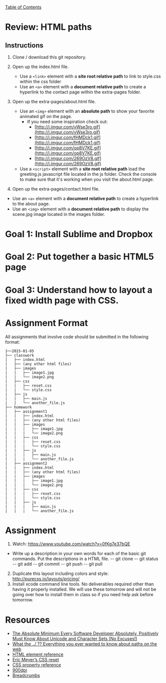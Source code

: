 [Table of Contents](/README.md)

# Review: HTML paths

## Instructions
1. Clone / download this git repository.

2. Open up the index.html file.
	- Use a `<link>` element with a **site root relative path** to link to style.css within the css folder
	- Use an `<a>` element with a **document relative path** to create a hyperlink to the contact page within the extra-pages folder.

3. Open up the extra-pages/about.html file.
	- Use an `<img>` element with an **absolute path** to show your favorite animated gif on the page.
		- If you need some inspiration check out:
			- [http://i.imgur.com/vWse3ro.gif](http://i.imgur.com/vWse3ro.gif)
			- [http://i.imgur.com/fHMDck1.gif](http://i.imgur.com/fHMDck1.gif)
			- [http://i.imgur.com/op8V7KE.gif](http://i.imgur.com/op8V7KE.gif)
			- [http://i.imgur.com/269OzV8.gif](http://i.imgur.com/269OzV8.gif)
	- Use a `<script>` element with a **site root relative path** load the greeting.js javascript file located in the js folder. Check the console to make sure that it's working when you visit the about.html page.

4. Open up the extra-pages/contact.html file.

- Use an `<a>` element with a **document relative path** to create a hyperlink to the about page.
- Use an `<img>` element with a **document relative path** to display the scene.jpg image located in the images folder.

# Goal 1: Install Sublime and Dropbox

# Goal 2: Put together a basic HTML5 page

# Goal 3: Understand how to layout a fixed width page with CSS.

# Assignment Format
All assignments that involve code should be submitted in the following format:
```
├──2015-01-05
├── classwork
|   ├── index.html
|   ├── (any other html files)
|	├── images
|   |	├── image1.jpg
|   |	└── image2.png
|	├── css
|   |	├── reset.css
|   |	└── style.css
|	├── js
|   |	├── main.js
|   |	└── another_file.js
├── homework
|	├── assignment1
|	|	├── index.html
|	|	├── (any other html files)
|	|	├── images
|	|	|   ├── image1.jpg
|	|	|   └── image2.png
|	|	├── css
|	|	|   ├── reset.css
|	|	|   └── style.css
|	|	├── js
|	|	|   ├── main.js
|	|	|   └── another_file.js
|	├── assignment2
|	|	├── index.html
|	|	├── (any other html files)
|	|	├── images
|	|	|   ├── image1.jpg
|	|	|   └── image2.png
|	|	├── css
|	|	|   ├── reset.css
|	|	|   └── style.css
|	|	├── js
|	|	|   ├── main.js
|	|	|   └── another_file.js

```

# Assignment
1. Watch: https://www.youtube.com/watch?v=0fKg7e37bQE
- Write up a description in your own words for each of the basic git commands. Put the descriptions in a HTML file.
-- git clone
-- git status
-- git add
-- git commit
-- git push
-- git pull
2. Duplicate this layout including colors and style: http://purecss.io/layouts/pricing/
3. Install xcode command line tools. No deliverables required other than having it properly installed. We will use these tomorrow and will not be going over how to install them in class so if you need help ask before tomorrow.

# Resources
* [The Absolute Minimum Every Software Developer Absolutely, Positively Must Know About Unicode and Character Sets (No Excuses!)](http://www.joelonsoftware.com/articles/Unicode.html)
* [What the ../ ?? Everything you ever wanted to know about paths on the web](http://900dpi.com/blog/Learn-HTML/What-the-Everything-you-ever-wanted-to-know-about-paths-on-the-web)
* [HTML element reference](https://developer.mozilla.org/en-US/docs/Web/HTML/Element)
* [Eric Meyer’s CSS reset](http://www.cssreset.com/scripts/eric-meyer-reset-css/)
* [CSS property reference](https://developer.mozilla.org/en-US/docs/Web/CSS/Reference)
* [900dpi](http://900dpi.com)
* [Breadcrumbs](http://tiy.breadcrumbsqa.com)